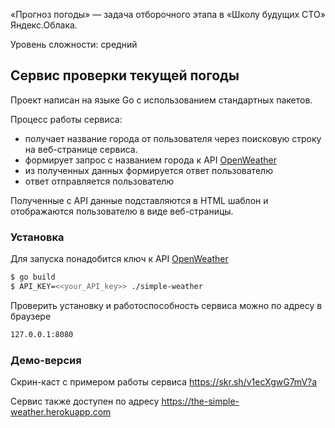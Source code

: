 «Прогноз погоды» — задача отборочного этапа в «Школу будущих CTO» Яндекс.Облака.

Уровень сложности: средний

## Сервис проверки текущей погоды

Проект написан на языке Go с использованием стандартных пакетов.


Процесс работы сервиса:
- получает название города от пользователя через поисковую строку на веб-странице сервиса.
- формирует запрос с названием города к API [OpenWeather](https://openweathermap.org)
- из полученных данных формируется ответ пользователю
- ответ отправляется пользователю

Полученные с API данные подставляются в HTML шаблон и отображаются пользователю в виде веб-страницы.

### Установка

Для запуска понадобится ключ к API [OpenWeather](https://openweathermap.org)

```sh
$ go build
$ API_KEY=<<your_API_key>> ./simple-weather
```

Проверить установку и работоспособность сервиса можно по адресу в браузере

```sh
127.0.0.1:8080
```

### Демо-версия
Скрин-каст с примером работы сервиса https://skr.sh/v1ecXgwG7mV?a

Сервис также доступен по адресу https://the-simple-weather.herokuapp.com
